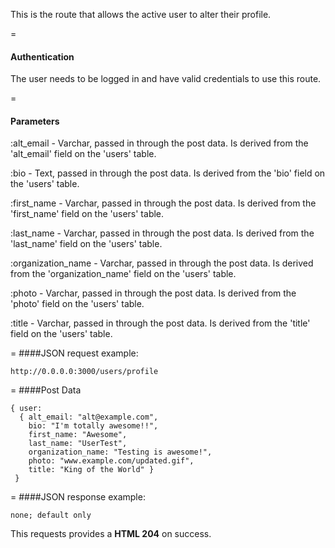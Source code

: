 <!-- --- title: PUT /users/profile -->

This is the route that allows the active user to alter their profile.

=
#### Authentication

The user needs to be logged in and have valid credentials to use this route.

=
#### Parameters

:alt_email - Varchar, passed in through the post data. Is derived from the 'alt_email' field on the 'users' table.

:bio  - Text, passed in through the post data. Is derived from the 'bio' field on the 'users' table. 

:first_name - Varchar, passed in through the post data. Is derived from the 'first_name' field on the 'users' table.

:last_name - Varchar, passed in through the post data. Is derived from the 'last_name' field on the 'users' table.

:organization_name - Varchar, passed in through the post data. Is derived from the 'organization_name' field on the 'users' table. 

:photo - Varchar, passed in through the post data. Is derived from the 'photo' field on the 'users' table.

:title - Varchar, passed in through the post data. Is derived from the 'title' field on the 'users' table.

=
####JSON request example:
```
http://0.0.0.0:3000/users/profile
```

=
####Post Data
```
{ user: 
  { alt_email: "alt@example.com", 
    bio: "I'm totally awesome!!", 
    first_name: "Awesome", 
    last_name: "UserTest", 
    organization_name: "Testing is awesome!", 
    photo: "www.example.com/updated.gif", 
    title: "King of the World" }
 }
```

=
####JSON response example:

```
none; default only
```

This requests provides a <strong>HTML 204</strong> on success.